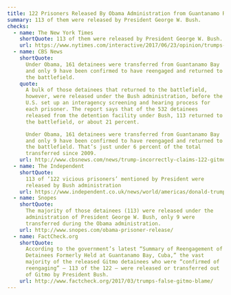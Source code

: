 ```yaml
---
title: 122 Prisoners Released By Obama Administration from Guantanamo Returned to Battlefield
summary: 113 of them were released by President George W. Bush.
checks:
  - name: The New York Times
    shortQuote: 113 of them were released by President George W. Bush.
    url: https://www.nytimes.com/interactive/2017/06/23/opinion/trumps-lies.html
  - name: CBS News
    shortQuote:
      Under Obama, 161 detainees were transferred from Guantanamo Bay
      and only 9 have been confirmed to have reengaged and returned to
      the battlefield.
    quote:
      A bulk of those detainees that returned to the battlefield,
      however, were released under the Bush administration, before the
      U.S. set up an interagency screening and hearing process for
      each prisoner. The report says that of the 532 detainees
      released from the detention facility under Bush, 113 returned to
      the battlefield, or about 21 percent.

      Under Obama, 161 detainees were transferred from Guantanamo Bay
      and only 9 have been confirmed to have reengaged and returned to
      the battlefield. That’s just under 6 percent of the total
      transferred since 2009.
    url: http://www.cbsnews.com/news/trump-incorrectly-claims-122-gitmo-detainees-released-under-obama-returned-to-battlefield/
  - name: The Independent
    shortQuote:
      113 of ‘122 vicious prisoners’ mentioned by President were
      released by Bush administration
    url: https://www.independent.co.uk/news/world/americas/donald-trump-guantanamo-barack-obama-vicious-prisoners-122-terrorists-released-bush-administration-a7616096.html
  - name: Snopes
    shortQuote:
      The majority of those detainees (113) were released under the
      administration of President George W. Bush, only 9 were
      transferred during the Obama administration.
    url: http://www.snopes.com/obama-prisoner-release/
  - name: FactCheck.org
    shortQuote:
      According to the government’s latest “Summary of Reengagement of
      Detainees Formerly Held at Guantanamo Bay, Cuba,” the vast
      majority of the released Gitmo detainees who were “confirmed of
      reengaging” — 113 of the 122 — were released or transferred out
      of Gitmo by President Bush.
    url: http://www.factcheck.org/2017/03/trumps-false-gitmo-blame/
---
```

